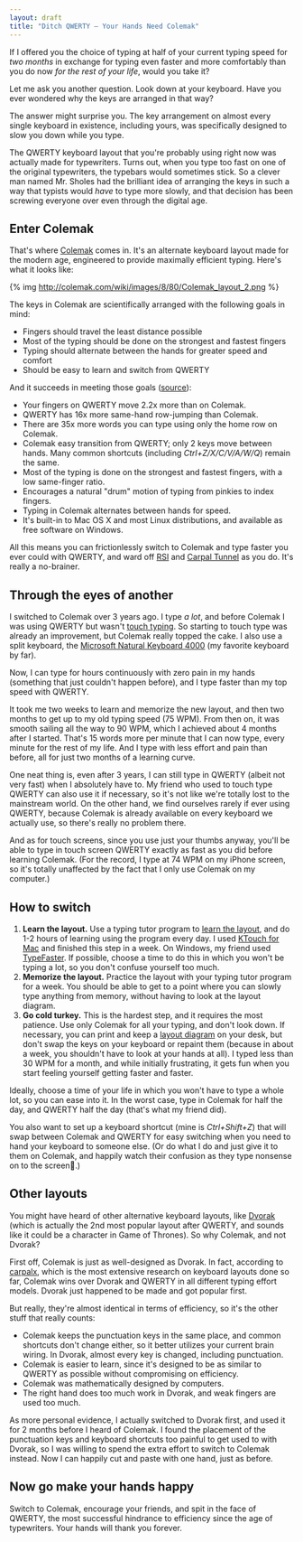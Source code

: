 ```yaml
---
layout: draft
title: "Ditch QWERTY – Your Hands Need Colemak"
---
```


If I offered you the choice of typing at half of your current typing speed for _two months_ in exchange for typing even faster and more comfortably than you do now _for the rest of your life_, would you take it?

Let me ask you another question. Look down at your keyboard. Have you ever wondered why the keys are arranged in that way?

The answer might surprise you. The key arrangement on almost every single keyboard in existence, including yours, was specifically designed to slow you down while you type.

The QWERTY keyboard layout that you're probably using right now was actually made for typewriters. Turns out, when you type too fast on one of the original typewriters, the typebars would sometimes stick. So a clever man named Mr. Sholes had the brilliant idea of arranging the keys in such a way that typists would _have_ to type more slowly, and that decision has been screwing everyone over even through the digital age.

## Enter Colemak

That's where [Colemak](http://colemak.com/) comes in. It's an alternate keyboard layout made for the modern age, engineered to provide maximally efficient typing. Here's what it looks like:

{% img http://colemak.com/wiki/images/8/80/Colemak_layout_2.png %}

The keys in Colemak are scientifically arranged with the following goals in mind:

* Fingers should travel the least distance possible
* Most of the typing should be done on the strongest and fastest fingers
* Typing should alternate between the hands for greater speed and comfort
* Should be easy to learn and switch from QWERTY

And it succeeds in meeting those goals ([source](http://colemak.com)):

* Your fingers on QWERTY move 2.2x more than on Colemak.
* QWERTY has 16x more same-hand row-jumping than Colemak.
* There are 35x more words you can type using only the home row on Colemak.
* Colemak easy transition from QWERTY; only 2 keys move between hands. Many common shortcuts (including _Ctrl+Z/X/C/V/A/W/Q_) remain the same.
* Most of the typing is done on the strongest and fastest fingers, with a low same-finger ratio.
* Encourages a natural "drum" motion of typing from pinkies to index fingers.
* Typing in Colemak alternates between hands for speed.
* It's built-in to Mac OS X and most Linux distributions, and available as free software on Windows.

All this means you can frictionlessly switch to Colemak and type faster you ever could with QWERTY, and ward off [RSI](http://en.wikipedia.org/wiki/Repetitive_strain_injury) and [Carpal Tunnel](http://en.wikipedia.org/wiki/Carpal_tunnel_syndrome) as you do. It's really a no-brainer.

## Through the eyes of another

I switched to Colemak over 3 years ago. I type _a lot_, and before Colemak I was using QWERTY but wasn't [touch typing](http://en.wikipedia.org/wiki/Touch_typing). So starting to touch type was already an improvement, but Colemak really topped the cake.  I also use a split keyboard, the [Microsoft Natural Keyboard 4000](http://www.amazon.com/Microsoft-Natural-Ergonomic-Keyboard-4000/dp/B000A6PPOK/ref=pd_cp_e_0) (my favorite keyboard by far).

Now, I can type for hours continuously with zero pain in my hands (something that just couldn't happen before), and I type faster than my top speed with QWERTY.

It took me two weeks to learn and memorize the new layout, and then two months to get up to my old typing speed (75 WPM). From then on, it was smooth sailing all the way to 90 WPM, which I achieved about 4 months after I started. That's 15 words more per minute that I can now type, every minute for the rest of my life. And I type with less effort and pain than before, all for just two months of a learning curve.

One neat thing is, even after 3 years, I can still type in QWERTY (albeit not very fast) when I absolutely have to. My friend who used to touch type QWERTY can also use it if necessary, so it's not like we're totally lost to the mainstream world. On the other hand, we find ourselves rarely if ever using QWERTY, because Colemak is already available on every keyboard we actually use, so there's really no problem there.

And as for touch screens, since you use just your thumbs anyway, you'll be able to type in touch screen QWERTY exactly as fast as you did before learning Colemak. (For the record, I type at 74 WPM on my iPhone screen, so it's totally unaffected by the fact that I only use Colemak on my computer.)

## How to switch

1. **Learn the layout.** Use a typing tutor program to [learn the layout](http://colemak.com/wiki/index.php?title=Learn), and do 1-2 hours of learning using the program every day. I used [KTouch for Mac](http://colemak.com/wiki/index.php?title=KTouch) and finished this step in a week. On Windows, my friend used [TypeFaster](http://colemak.com/wiki/index.php?title=TypeFaster). If possible, choose a time to do this in which you won't be typing a lot, so you don't confuse yourself too much.
2. **Memorize the layout.** Practice the layout with your typing tutor program for a week. You should be able to get to a point where you can slowly type anything from memory, without having to look at the layout diagram.
3. **Go cold turkey.** This is the hardest step, and it requires the most patience. Use only Colemak for all your typing, and don't look down. If necessary, you can print and keep a [layout diagram](http://colemak.com/wiki/images/e/ef/Colemak_fingers.png) on your desk, but don't swap the keys on your keyboard or repaint them (because in about a week, you shouldn't have to look at your hands at all). I typed less than 30 WPM for a month, and while initially frustrating, it gets fun when you start feeling yourself getting faster and faster.

Ideally, choose a time of your life in which you won't have to type a whole lot, so you can ease into it. In the worst case, type in Colemak for half the day, and QWERTY half the day (that's what my friend did).

You also want to set up a keyboard shortcut (mine is _Ctrl+Shift+Z_) that will swap between Colemak and QWERTY for easy switching when you need to hand your keyboard to someone else. (Or do what I do and just give it to them on Colemak, and happily watch their confusion as they type nonsense on to the screen.)

## Other layouts

You might have heard of other alternative keyboard layouts, like [Dvorak](http://en.wikipedia.org/wiki/Dvorak_Simplified_Keyboard) (which is actually the 2nd most popular layout after QWERTY, and sounds like it could be a character in Game of Thrones). So why Colemak, and not Dvorak?

First off, Colemak is just as well-designed as Dvorak. In fact, according to [carpalx](http://mkweb.bcgsc.ca/carpalx/?colemak), which is the most extensive research on keyboard layouts done so far, Colemak wins over Dvorak and QWERTY in all different typing effort models. Dvorak just happened to be made and got popular first.

But really, they're almost identical in terms of efficiency, so it's the other stuff that really counts:

* Colemak keeps the punctuation keys in the same place, and common shortcuts don't change either, so it better utilizes your current brain wiring. In Dvorak, almost every key is changed, including punctuation.
* Colemak is easier to learn, since it's designed to be as similar to QWERTY as possible without compromising on efficiency.
* Colemak was mathematically designed by computers.
* The right hand does too much work in Dvorak, and weak fingers are used too much.

As more personal evidence, I actually switched to Dvorak first, and used it for 2 months before I heard of Colemak. I found the placement of the punctuation keys and keyboard shortcuts too painful to get used to with Dvorak, so I was willing to spend the extra effort to switch to Colemak instead. Now I can happily cut and paste with one hand, just as before.

## Now go make your hands happy

Switch to Colemak, encourage your friends, and spit in the face of QWERTY, the most successful hindrance to efficiency since the age of typewriters. Your hands will thank you forever.